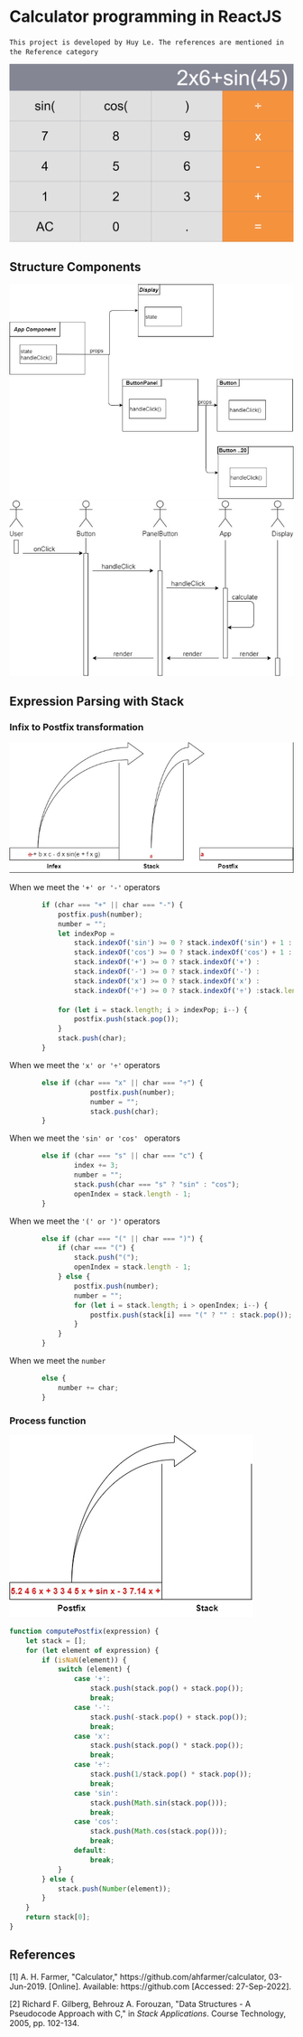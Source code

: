 # Calculator programming in ReactJS

`This project is developed by Huy Le. The references are mentioned in the Reference category`

<img src="img/UI.png" >

## Structure Components
<img src="img/calculator_reactjs-components.jpg" >
<br>
<img src="img/calculator_reactjs-sequence-diagram.jpg" >


## Expression Parsing with Stack

### Infix to Postfix transformation 


![Alt Text](https://raw.githubusercontent.com/hnbandomachi/calculator/main/img/Infix2PostfixGif.gif)

When we meet the `'+' or '-'` operators
```javascript
        if (char === "+" || char === "-") {
            postfix.push(number);
            number = "";
            let indexPop =
                stack.indexOf('sin') >= 0 ? stack.indexOf('sin') + 1 :
                stack.indexOf('cos') >= 0 ? stack.indexOf('cos') + 1 :
                stack.indexOf('+') >= 0 ? stack.indexOf('+') :
                stack.indexOf('-') >= 0 ? stack.indexOf('-') : 
                stack.indexOf('x') >= 0 ? stack.indexOf('x') :
                stack.indexOf('÷') >= 0 ? stack.indexOf('÷') :stack.length;

            for (let i = stack.length; i > indexPop; i--) {
                postfix.push(stack.pop());
            }
            stack.push(char);
        }
```

When we meet the `'x' or '÷'` operators
```javascript
        else if (char === "x" || char === "÷") {
                    postfix.push(number);
                    number = "";
                    stack.push(char);
        }
```

When we meet the `'sin' or 'cos' ` operators
```javascript
        else if (char === "s" || char === "c") {
                index += 3;
                number = "";
                stack.push(char === "s" ? "sin" : "cos");
                openIndex = stack.length - 1;
        }
```

When we meet the `'(' or ')'` operators
```javascript
        else if (char === "(" || char === ")") {
            if (char === "(") {
                stack.push("(");
                openIndex = stack.length - 1;
            } else {
                postfix.push(number);
                number = "";
                for (let i = stack.length; i > openIndex; i--) {
                    postfix.push(stack[i] === "(" ? "" : stack.pop());
                }
            }
        }
```

When we meet the `number`
```javascript
        else {
            number += char;
        }
```

### Process function
![Alt Text](https://raw.githubusercontent.com/hnbandomachi/calculator/main/img/computePostfixGif.gif)


```javascript
function computePostfix(expression) {
    let stack = [];
    for (let element of expression) {
        if (isNaN(element)) {
            switch (element) {
                case '+':
                    stack.push(stack.pop() + stack.pop());
                    break;
                case '-':
                    stack.push(-stack.pop() + stack.pop());
                    break;
                case 'x':
                    stack.push(stack.pop() * stack.pop());
                    break;
                case '÷':
                    stack.push(1/stack.pop() * stack.pop());
                    break;
                case 'sin':
                    stack.push(Math.sin(stack.pop()));
                    break;
                case 'cos':
                    stack.push(Math.cos(stack.pop()));
                    break;
                default:
                    break;
            }
        } else {
            stack.push(Number(element));
        }
    }
    return stack[0];
}
```
## References
[1] A. H. Farmer, "Calculator," ht<span>tps://github.com/ahfarmer/calculator</span>, 03-Jun-2019. [Online]. Available: ht<span>tps://github.com</span> [Accessed: 27-Sep-2022]. 

[2] Richard F. Gilberg, Behrouz A. Forouzan, "Data Structures - A Pseudocode Approach with C," in <i> Stack Applications</i>. Course Technology, 2005, pp. 102-134.
